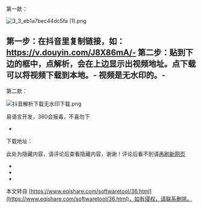 第一款：

![3_3_eb1a7bec44dc5fa (1).png](https://www.eqishare.com/zb_users/upload/2022/05/202205171652775947412839.png "3_3_eb1a7bec44dc5fa (1).png")

第一步：在抖音里复制链接，如：https://v.douyin.com/J8X86mA/-
第二步：贴到下边的框中，点解析，会在上边显示出视频地址。点下载可以将视频下载到本地。-
视频是无水印的。-
-

第二款：

![抖音解析下载无水印下载.png](https://www.eqishare.com/zb_users/upload/2022/06/202206221655873134837070.png)

易语言开发，360会报毒，不喜勿下

-

下载地址：

此处为隐藏内容，请评论后查看隐藏内容，谢谢！评论后看不到请[再刷新网页](javascript:location.reload();)

-

-

-

本文转自 [https://www.eqishare.com/softwaretool/36.html](https://www.eqishare.com/softwaretool/36.html)，如有侵权，请联系删除。